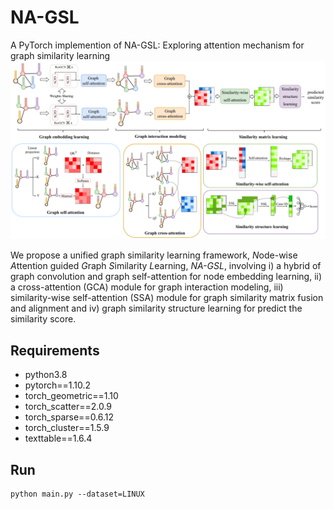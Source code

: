# NA-GSL

A PyTorch implemention of NA-GSL: Exploring attention mechanism for graph similarity learning
![](https://github.com/AlbertTan404/NA-GSL/blob/main/figure/model_overview.png)

We propose a unified graph similarity learning framework, *N*ode-wise *A*ttention guided *G*raph *S*imilarity *L*earning, *NA-GSL*, involving i) a hybrid of graph convolution and graph self-attention for node embedding learning, ii) a cross-attention (GCA) module for graph interaction modeling, iii) similarity-wise self-attention (SSA) module for graph similarity matrix fusion and alignment and iv) graph similarity structure learning for predict the similarity score.

## Requirements
* python3.8
* pytorch==1.10.2
* torch_geometric==1.10
* torch_scatter==2.0.9
* torch_sparse==0.6.12
* torch_cluster==1.5.9
* texttable==1.6.4

## Run
```
python main.py --dataset=LINUX
```
